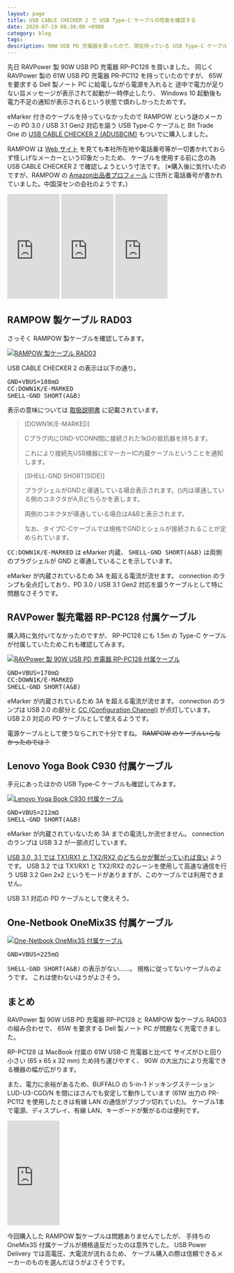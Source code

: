 ```yaml
---
layout: page
title: USB CABLE CHECKER 2 で USB Type-C ケーブルの性能を確認する
date: 2020-07-19 08:30:00 +0900
category: blog
tags:
description: 90W USB PD 充電器を買ったので、現在持っている USB Type-C ケーブルの性能を確認してみた。
---
```


先日 RAVPower 製 90W USB PD 充電器 RP-PC128 を買いました。
同じく RAVPower 製の 61W USB PD 充電器 PR-PC112 を持っていたのですが、
65W を要求する Dell 製ノート PC に給電しながら電源を入れると
途中で電力が足りない旨メッセージが表示されて起動が一時停止したり、
Windows 10 起動後も電力不足の通知が表示されるという状態で煩わしかったためです。

eMarker 付きのケーブルを持っていなかったので
RAMPOW という謎のメーカーの PD 3.0 / USB 3.1 Gen2 対応を謳う USB Type-C ケーブルと
Bit Trade One の
[USB CABLE CHECKER 2 (ADUSBCIM)](https://bit-trade-one.co.jp/adusbcim/)
もついでに購入しました。

RAMPOW は [Web サイト](https://rampow.com/) を見ても本社所在地や電話番号等が一切書かれておらず怪しげなメーカーという印象だったため、
ケーブルを使用する前に念の為 USB CABLE CHECKER 2 で確認しようという寸法です。
(※購入後に気付いたのですが、RAMPOW の
[Amazon出品者プロフィール](https://www.amazon.co.jp/sp?_encoding=UTF8&seller=A2RPIWYAIJTBUL)
に住所と電話番号が書かれていました。中国深センの会社のようです。)

<iframe style="width:120px;height:240px;" marginwidth="0" marginheight="0" scrolling="no" frameborder="0" src="https://rcm-fe.amazon-adsystem.com/e/cm?ref=tf_til&t=saasan-22&m=amazon&o=9&p=8&l=as1&IS2=1&detail=1&asins=B0872MGDR2&linkId=fac28b4b22c51e4280bc86287fd8dd0a&bc1=000000&lt1=_blank&fc1=333333&lc1=0066c0&bg1=ffffff&f=ifr"></iframe>

<iframe style="width:120px;height:240px;" marginwidth="0" marginheight="0" scrolling="no" frameborder="0" src="https://rcm-fe.amazon-adsystem.com/e/cm?ref=tf_til&t=saasan-22&m=amazon&o=9&p=8&l=as1&IS2=1&detail=1&asins=B0827NDHBQ&linkId=bc50d175b4811fb8739a0a5d77f6be35&bc1=000000&lt1=_blank&fc1=333333&lc1=0066c0&bg1=ffffff&f=ifr"></iframe>

<iframe style="width:120px;height:240px;" marginwidth="0" marginheight="0" scrolling="no" frameborder="0" src="https://rcm-fe.amazon-adsystem.com/e/cm?ref=tf_til&t=saasan-22&m=amazon&o=9&p=8&l=as1&IS2=1&detail=1&asins=B07Y8BPVV4&linkId=b4348a77ed22af3503ea6572a01d34e9&bc1=000000&lt1=_blank&fc1=333333&lc1=0066c0&bg1=ffffff&f=ifr"></iframe>

## RAMPOW 製ケーブル RAD03

さっそく RAMPOW 製ケーブルを確認してみます。

<a href="/img/blog/2020-07-19/rampow.jpg"><img src="/img/blog/2020-07-19/rampow.jpg"  alt="RAMPOW 製ケーブル RAD03"></a>

USB CABLE CHECKER 2 の表示は以下の通り。

<pre>GND+VBUS=188mΩ
CC:DOWN1K/E-MARKED
SHELL-GND SHORT(A&B)</pre>

表示の意味については
[取扱説明書](https://github.com/bit-trade-one/USBCableChecker2/blob/master/README.md)
に記載されています。

> [DOWN1K/E-MARKED]
>
> Cプラグ内にGND-VCONN間に接続された1kΩの抵抗器を持ちます。
>
> これにより接続先USB機器にEマーカーIC内蔵ケーブルということを通知します。

> [SHELL-GND SHORT(SIDE)]
>
> プラグシェルがGNDと導通している場合表示されます。()内は導通している側のコネクタがA,Bどちらかを表します。
>
> 両側のコネクタが導通している場合はA&Bと表示されます。
>
> なお、タイプC-Cケーブルでは規格でGNDとシェルが接続されることが定められています。

<samp>CC:DOWN1K/E-MARKED</samp> は eMarker 内蔵、
<samp>SHELL-GND SHORT(A&B)</samp> は両側のプラグシェルが GND と導通していることを示しています。

eMarker が内蔵されているため 3A を超える電流が流せます。
connection のランプも全点灯しており、PD 3.0 / USB 3.1 Gen2 対応を謳うケーブルとして特に問題なさそうです。

##  RAVPower 製充電器 RP-PC128 付属ケーブル

購入時に気付いてなかったのですが、
RP-PC128 にも 1.5m の Type-C ケーブルが付属していたためこれも確認してみます。

<a href="/img/blog/2020-07-19/ravpower.jpg"><img src="/img/blog/2020-07-19/ravpower.jpg"  alt="RAVPower 製 90W USB PD 充電器 RP-PC128 付属ケーブル"></a>

<pre>GND+VBUS=170mΩ
CC:DOWN1K/E-MARKED
SHELL-GND SHORT(A&B)</pre>

eMarker が内蔵されているため 3A を超える電流が流せます。
connection のランプは USB 2.0 の部分と
[CC (Configuration Channel)](https://lab.fujiele.co.jp/articles/8968/) が点灯しています。
USB 2.0 対応の PD ケーブルとして使えるようです。

電源ケーブルとして使うならこれで十分ですね。
<del>RAMPOW のケーブルいらなかったのでは？</del>

##  Lenovo Yoga Book C930 付属ケーブル

手元にあったほかの USB Type-C ケーブルも確認してみます。

<a href="/img/blog/2020-07-19/lenovo.jpg"><img src="/img/blog/2020-07-19/lenovo.jpg"  alt="Lenovo Yoga Book C930 付属ケーブル"></a>

<pre>GND+VBUS=212mΩ
SHELL-GND SHORT(A&B)</pre>

eMarker が内蔵されていないため 3A までの電流しか流せません。
connection のランプは USB 3.2 が一部点灯しています。

[USB 3.0, 3,1 では TX1/RX1 と TX2/RX2 のどちらかが繋がっていれば良い](https://ascii.jp/elem/000/001/848/1848727/index-2.html)
ようです。
USB 3.2 では TX1/RX1 と TX2/RX2 の2レーンを使用して高速な通信を行う USB 3.2 Gen 2x2 というモードがありますが、このケーブルでは利用できません。

USB 3.1 対応の PD ケーブルとして使えそう。

##  One-Netbook OneMix3S 付属ケーブル

<a href="/img/blog/2020-07-19/onemix3s.jpg"><img src="/img/blog/2020-07-19/onemix3s.jpg"  alt="One-Netbook OneMix3S 付属ケーブル"></a>

<pre>GND+VBUS=225mΩ</pre>

<samp>SHELL-GND SHORT(A&B)</samp> の表示がない……。
規格に従ってないケーブルのようです。
これは使わないほうがよさそう。

## まとめ

RAVPower 製 90W USB PD 充電器 RP-PC128 と RAMPOW 製ケーブル RAD03 の組み合わせで、
65W を要求する Dell 製ノート PC が問題なく充電できました。

RP-PC128 は MacBook 付属の 61W USB-C 充電器と比べて
サイズがひと回り小さい (65 x 65 x 32 mm) ため持ち運びやすく、
90W の大出力により充電できる機器の幅が広がります。

また、電力に余裕があるため、BUFFALO の
5-in-1 ドッキングステーション LUD-U3-CGD/N
を間にはさんでも安定して動作しています
(61W 出力の PR-PC112 を使用したときは有線 LAN の通信がブツブツ切れていた)。
ケーブル1本で電源、ディスプレイ、有線 LAN、キーボードが繋がるのは便利です。

<iframe style="width:120px;height:240px;" marginwidth="0" marginheight="0" scrolling="no" frameborder="0" src="https://rcm-fe.amazon-adsystem.com/e/cm?ref=tf_til&t=saasan-22&m=amazon&o=9&p=8&l=as1&IS2=1&detail=1&asins=B081ZZGWR7&linkId=9a6e62087527f859adc8ac8b19af537f&bc1=000000&lt1=_blank&fc1=333333&lc1=0066c0&bg1=ffffff&f=ifr"></iframe>

今回購入した RAMPOW 製ケーブルは問題ありませんでしたが、
手持ちの OneMix3S 付属ケーブルが規格違反だったのは意外でした。
USB Power Delivery では高電圧、大電流が流れるため、
ケーブル購入の際は信頼できるメーカーのものを選んだほうがよさそうです。
